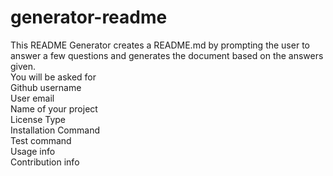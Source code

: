 # generator-readme
This README Generator creates a README.md by prompting the user to answer a few questions and generates the document based on the answers given.
<br>
You will be asked for 
<br>
Github username<br>
User email<br>
Name of your project<br>
License Type<br>
Installation Command<br>
Test command<br>
Usage info<br>
Contribution info<br>
